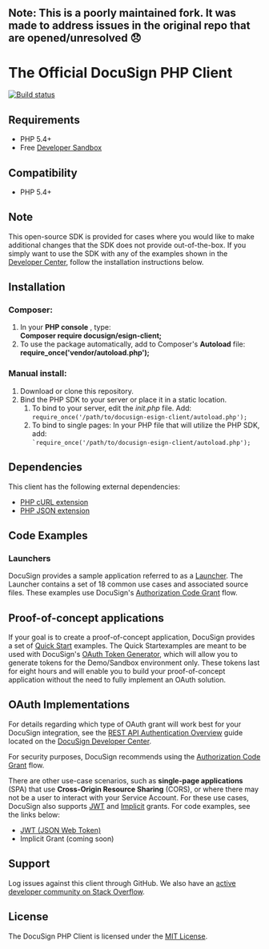 ## Note: This is a poorly maintained fork. It was made to address issues in the original repo that are opened/unresolved :disappointed:
# The Official DocuSign PHP Client 

[![Build status][travis-image]][travis-url]

## Requirements

- PHP 5.4+
- Free [Developer Sandbox](https://go.docusign.com/sandbox/productshot/?elqCampaignId=16531)

## Compatibility

- PHP 5.4+

## Note

This open-source SDK is provided for cases where you would like to make additional changes that the SDK does not provide out-of-the-box. If you simply want to use the SDK with any of the examples shown in the [Developer Center](https://developers.docusign.com/esign-rest-api/code-examples), follow the installation instructions below.

## Installation

### Composer:

1. In your **PHP console** , type:  
   **Composer require docusign/esign-client;**
2. To use the package automatically, add to Composer's **Autoload** file:  
   **require_once('vendor/autoload.php');**

### Manual install:

<ol>
   <li>Download or clone this repository.</li>
   <li>Bind the PHP SDK to your server or place it in a static location.
       <ol style="list-style-type: lower-alpha simple">
           <li>To bind to your server, edit the <em>init.php</em> file. Add:<br>
               <code>require_once('/path/to/docusign-esign-client/autoload.php');</code></li>
           <li>To bind to single pages: In your PHP file that will utilize the PHP SDK, add:<br>
                <code>`require_once('/path/to/docusign-esign-client/autoload.php');</code></li>
       </ol>
   </li>
</ol>

## Dependencies

This client has the following external dependencies:

- [PHP cURL extension](https://www.php.net/manual/en/intro.curl.php)
- [PHP JSON extension](https://php.net/manual/en/book.json.php)

## Code Examples

### Launchers

DocuSign provides a sample application referred to as a [Launcher](https://github.com/docusign/eg-03-php-auth-code-grant). The Launcher contains a set of 18 common use cases and associated source files. These examples use DocuSign's [Authorization Code Grant](https://developers.docusign.com/esign-rest-api/guides/authentication/oauth2-code-grant) flow.

## Proof-of-concept applications

If your goal is to create a proof-of-concept application, DocuSign provides a set of [Quick Start](https://github.com/docusign/qs-php) examples. The Quick Startexamples are meant to be used with DocuSign's [OAuth Token Generator](https://developers.docusign.com/oauth-token-generator), which will allow you to generate tokens for the Demo/Sandbox environment only. These tokens last for eight hours and will enable you to build your proof-of-concept application without the need to fully implement an OAuth solution.

## OAuth Implementations

For details regarding which type of OAuth grant will work best for your DocuSign integration, see the [REST API Authentication Overview](https://developers.docusign.com/esign-rest-api/guides/authentication) guide located on the [DocuSign Developer Center](https://developers.docusign.com/esign-rest-api/guides/authentication).

For security purposes, DocuSign recommends using the [Authorization Code Grant](https://developers.docusign.com/esign-rest-api/guides/authentication/oauth2-code-grant) flow.

There are other use-case scenarios, such as **single-page applications** (SPA) that use **Cross-Origin Resource Sharing** (CORS), or where there may not be a user to interact with your Service Account. For these use cases, DocuSign also supports [JWT](https://developers.docusign.com/esign-rest-api/guides/authentication/oauth2-jsonwebtoken) and [Implicit](https://developers.docusign.com/esign-rest-api/guides/authentication/oauth2-implicit) grants. For code examples, see the links below:

- [JWT (JSON Web Token)](https://github.com/docusign/eg-03-php-auth-code-grant)
- Implicit Grant (coming soon)

## Support

Log issues against this client through GitHub. We also have an [active developer community on Stack Overflow](https://stackoverflow.com/questions/tagged/docusignapi).

## License

The DocuSign PHP Client is licensed under the [MIT License](https://github.com/docusign/docusign-php-client/blob/master/LICENSE).

[travis-image]: https://img.shields.io/travis/docusign/docusign-php-client.svg?style=flat
[travis-url]: https://travis-ci.org/docusign/docusign-php-client
